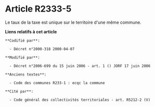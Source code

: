 # Article R2333-5

Le taux de la taxe est unique sur le territoire d'une même commune.

**Liens relatifs à cet article**

	**Codifié par**:

	  - Décret n°2000-318 2000-04-07

	**Modifié par**:

	  - Décret n°2006-699 du 15 juin 2006 - art. 1 () JORF 17 juin 2006

	**Anciens textes**:

	  - Code des communes R233-1 : ecqc la commune

	**Cité par**:

	  - Code général des collectivités territoriales - art. R5212-2 (V)
